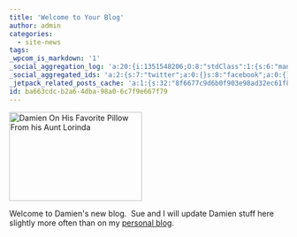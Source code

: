 ```yaml
---
title: 'Welcome to Your Blog'
author: admin
categories:
  - site-news
tags: 
_wpcom_is_markdown: '1'
_social_aggregation_log: 'a:20:{i:1351548206;O:8:"stdClass":1:{s:6:"manual";s:0:"";}i:1351550053;O:8:"stdClass":1:{s:6:"manual";s:0:"";}i:1351552776;O:8:"stdClass":1:{s:6:"manual";s:0:"";}i:1351557524;O:8:"stdClass":1:{s:6:"manual";s:0:"";}i:1351565571;O:8:"stdClass":1:{s:6:"manual";s:0:"";}i:1351580788;O:8:"stdClass":1:{s:6:"manual";s:0:"";}i:1351610856;O:8:"stdClass":1:{s:6:"manual";s:0:"";}i:1351655162;O:8:"stdClass":1:{s:6:"manual";s:0:"";}i:1351743724;O:8:"stdClass":1:{s:6:"manual";s:0:"";}i:1351917037;O:8:"stdClass":1:{s:6:"manual";s:0:"";}i:1371995543;O:8:"stdClass":2:{s:6:"manual";b:0;s:5:"items";a:0:{}}i:1372016166;O:8:"stdClass":2:{s:6:"manual";b:0;s:5:"items";a:0:{}}i:1372032889;O:8:"stdClass":2:{s:6:"manual";b:0;s:5:"items";a:0:{}}i:1372042742;O:8:"stdClass":2:{s:6:"manual";b:0;s:5:"items";a:0:{}}i:1372153430;O:8:"stdClass":2:{s:6:"manual";b:0;s:5:"items";a:0:{}}i:1372308306;O:8:"stdClass":2:{s:6:"manual";b:0;s:5:"items";a:0:{}}i:1372569893;O:8:"stdClass":2:{s:6:"manual";b:0;s:5:"items";a:0:{}}i:1372887140;O:8:"stdClass":2:{s:6:"manual";b:0;s:5:"items";a:0:{}}i:1373058308;O:8:"stdClass":2:{s:6:"manual";b:0;s:5:"items";a:0:{}}i:1373231715;O:8:"stdClass":2:{s:6:"manual";b:0;s:5:"items";a:0:{}}}'
_social_aggregated_ids: 'a:2:{s:7:"twitter";a:0:{}s:8:"facebook";a:0:{}}'
_jetpack_related_posts_cache: 'a:1:{s:32:"8f6677c9d6b0f903e98ad32ec61f8deb";a:2:{s:7:"expires";i:1519926787;s:7:"payload";a:3:{i:0;a:1:{s:2:"id";i:207;}i:1;a:1:{s:2:"id";i:209;}i:2;a:1:{s:2:"id";i:217;}}}}'
id: ba663cdc-b2a6-4dba-98a0-6c7f9e667f79
---
```

<p><a href="http://www.flickr.com/photos/lemon/666456873/" class="tt-flickr"><img src="http://farm2.static.flickr.com/1306/666456873_6cf8217c10_m.jpg" alt="Damien On His Favorite Pillow From his Aunt Lorinda" width="240" height="161" border="0" /></a></p>
<p>Welcome to Damien's new blog.  Sue and I will update Damien stuff here slightly more often than on my <a href="http://www.mennoboy.com/farawaysoclose">personal blog</a>. </p>
